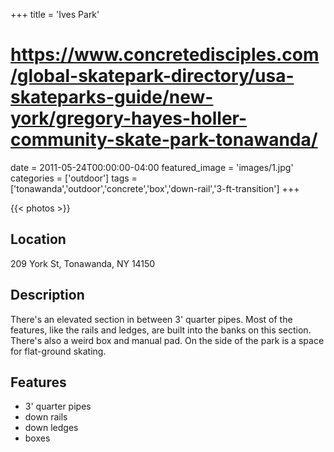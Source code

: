 +++
title = 'Ives Park'
# https://www.concretedisciples.com/global-skatepark-directory/usa-skateparks-guide/new-york/gregory-hayes-holler-community-skate-park-tonawanda/
date = 2011-05-24T00:00:00-04:00
featured_image = 'images/1.jpg'
categories = ['outdoor']
tags = ['tonawanda','outdoor','concrete','box','down-rail','3-ft-transition']
+++

{{< photos >}}

## Location

209 York St, Tonawanda, NY 14150

## Description

There's an elevated section in between 3' quarter pipes. Most of the features, like the rails and ledges, are built into the banks on this section. There's also a weird box and manual pad. On the side of the park is a space for flat-ground skating.

## Features

- 3' quarter pipes
- down rails
- down ledges
- boxes
